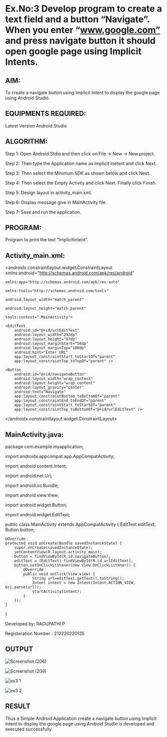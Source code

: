 # Ex.No:3 Develop program to create a text field and a button “Navigate”. When you enter “www.google.com” and press navigate button it should open google page using Implicit Intents.


## AIM:

To create a navigate button using Implicit Intent to display the google page using Android Studio.

## EQUIPMENTS REQUIRED:

Latest Version Android Studio

## ALGORITHM:

Step 1: Open Android Stdio and then click on File -> New -> New project.

Step 2: Then type the Application name as implicit inetent and click Next.

Step 3: Then select the Minimum SDK as shown below and click Next.

Step 4: Then select the Empty Activity and click Next. Finally click Finish.

Step 5: Design layout in activity_main.xml.

Step 6: Display message give in MainActivity file.

Step 7: Save and run the application.



## PROGRAM:
Program to print the text “Implicitintent”.

## Activity_main.xml:
<?xml version="1.0" encoding="utf-8"?>

<androidx.constraintlayout.widget.ConstraintLayout xmlns:android="http://schemas.android.com/apk/res/android"

    xmlns:app="http://schemas.android.com/apk/res-auto"
    
    xmlns:tools="http://schemas.android.com/tools"
    
    android:layout_width="match_parent"
    
    android:layout_height="match_parent"
    
    tools:context=".MainActivity">

    <EditText
        android:id="@+id/urlEditText"
        android:layout_width="292dp"
        android:layout_height="67dp"
        android:layout_marginStart="56dp"
        android:layout_marginTop="108dp"
        android:hint="Enter URL"
        app:layout_constraintStart_toStartOf="parent"
        app:layout_constraintTop_toTopOf="parent" />

    <Button
        android:id="@+id/navigateButton"
        android:layout_width="wrap_content"
        android:layout_height="wrap_content"
        android:layout_gravity="center"
        android:text="Navigate"
        app:layout_constraintBottom_toBottomOf="parent"
        app:layout_constraintEnd_toEndOf="parent"
        app:layout_constraintStart_toStartOf="parent"
        app:layout_constraintTop_toBottomOf="@+id/urlEditText" />
       

</androidx.constraintlayout.widget.ConstraintLayout>

## MainActivity.java:

package com.example.myapplication;

import androidx.appcompat.app.AppCompatActivity;

import android.content.Intent;

import android.net.Uri;

import android.os.Bundle;

import android.view.View;

import android.widget.Button;

import android.widget.EditText;

public class MainActivity extends AppCompatActivity {
    EditText editText;
    Button button;

    @Override
    protected void onCreate(Bundle savedInstanceState) {
        super.onCreate(savedInstanceState);
        setContentView(R.layout.activity_main);
        button = findViewById(R.id.navigateButton);
        editText = (EditText) findViewById(R.id.urlEditText);
        button.setOnClickListener(new View.OnClickListener() {
            @Override
            public void onClick(View view) {
                String url=editText.getText().toString();
                Intent intent = new Intent(Intent.ACTION_VIEW, Uri.parse(url));
                startActivity(intent);
            }
        });
    }
}

Developed by: RAGUPATHI.P

Registeration Number : 212220220135


## OUTPUT
![Screenshot (206)](https://github.com/Aishwarya-TM/Mobile-Application-Development/assets/127846109/97a10ea1-909f-432e-8d91-cd77ce4dc9a0)

![Screenshot (209)](https://github.com/Aishwarya-TM/Mobile-Application-Development/assets/127846109/213f3179-eba2-4528-8871-1d5d83e2a9fc)

![ex3 1](https://github.com/Aishwarya-TM/Mobile-Application-Development/assets/127846109/b755bfbc-e276-4cbc-85a0-df76e5b9a8e6)

![ex3 2](https://github.com/Aishwarya-TM/Mobile-Application-Development/assets/127846109/d91d010f-a6fc-4ca2-95c5-b2d5ecbc2f3b)


## RESULT
Thus a Simple Android Application create a navigate button using Implicit Intent to display the google page using Android Studio is developed and executed successfully.
